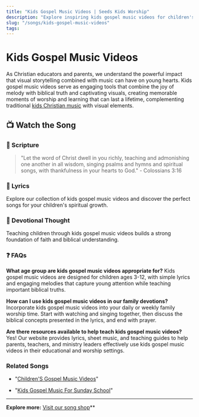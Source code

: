 ```yaml
---
title: "Kids Gospel Music Videos | Seeds Kids Worship"
description: "Explore inspiring kids gospel music videos for children's worship and faith development. Biblical music resources for families and ministry."
slug: "/songs/kids-gospel-music-videos"
tags:
---
```


# Kids Gospel Music Videos

As Christian educators and parents, we understand the powerful impact that visual storytelling combined with music can have on young hearts. Kids gospel music videos serve as engaging tools that combine the joy of melody with biblical truth and captivating visuals, creating memorable moments of worship and learning that can last a lifetime, complementing traditional [kids Christian music](/songs/kids-christian-music/) with visual elements.

## 📺 Watch the Song

### 📖 Scripture

> "Let the word of Christ dwell in you richly, teaching and admonishing one another in all wisdom, singing psalms and hymns and spiritual songs, with thankfulness in your hearts to God." - Colossians 3:16

### 🎵 Lyrics

Explore our collection of kids gospel music videos and discover the perfect songs for your children's spiritual growth.

### 💬 Devotional Thought

Teaching children through kids gospel music videos builds a strong foundation of faith and biblical understanding.

### ❓ FAQs

**What age group are kids gospel music videos appropriate for?**
Kids gospel music videos are designed for children ages 3-12, with simple lyrics and engaging melodies that capture young attention while teaching important biblical truths.

**How can I use kids gospel music videos in our family devotions?**
Incorporate kids gospel music videos into your daily or weekly family worship time. Start with watching and singing together, then discuss the biblical concepts presented in the lyrics, and end with prayer.

**Are there resources available to help teach kids gospel music videos?**
Yes! Our website provides lyrics, sheet music, and teaching guides to help parents, teachers, and ministry leaders effectively use kids gospel music videos in their educational and worship settings.

### Related Songs

- "[Children'S Gospel Music Videos](/songs/children-s-gospel-music-videos/)"

- "[Kids Gospel Music For Sunday School](/activities/kids-gospel-music-for-sunday-school/)"

---

**Explore more:** [Visit our song shop](https://seedskidsworship.com/shop)**

<!-- Schema Markup -->

<script type="application/ld+json">
{
  "@context": "https://schema.org",
  "@type": "MusicRecording",
  "name": "kids gospel music videos",
  "byArtist": {
    "@type": "MusicGroup",
    "name": "Seeds Kids Worship"
  },
  "isFamilyFriendly": true,
  "url": "https://seedskidsworship.com/songs/kids-gospel-music-videos/"
}
</script>

<script type="application/ld+json">
{
  "@context": "https://schema.org",
  "@type": "FAQPage",
  "mainEntity": [
    
    {
      "@type": "Question",
      "name": "How can kids gospel music videos benefit my child's spiritual growth?",
      "acceptedAnswer": {
        "@type": "Answer",
        "text": "Kids Gospel Music Videos helps children develop a love for worship while learning biblical truths through engaging melodies and meaningful lyrics."
      }
    },
    
    {
      "@type": "Question",
      "name": "How can kids gospel music videos benefit my child's spiritual growth?",
      "acceptedAnswer": {
        "@type": "Answer",
        "text": "Kids Gospel Music Videos helps children develop a love for worship while learning biblical truths through engaging melodies and meaningful lyrics."
      }
    },
    
    {
      "@type": "Question",
      "name": "How can kids gospel music videos benefit my child's spiritual growth?",
      "acceptedAnswer": {
        "@type": "Answer",
        "text": "Kids Gospel Music Videos helps children develop a love for worship while learning biblical truths through engaging melodies and meaningful lyrics."
      }
    }
    
  ]
}
</script>